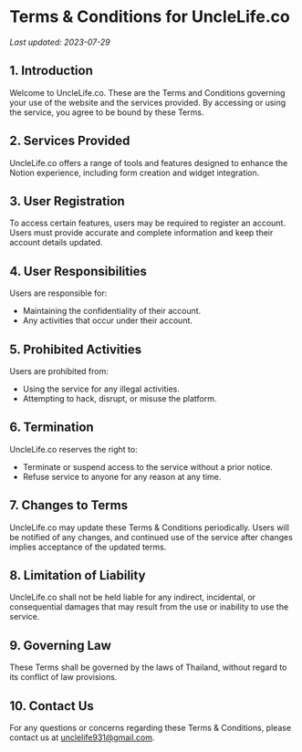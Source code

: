 # Terms & Conditions for UncleLife.co

_Last updated: 2023-07-29_

## 1. Introduction

Welcome to UncleLife.co. These are the Terms and Conditions governing your use of the website and the services provided. By accessing or using the service, you agree to be bound by these Terms.

## 2. Services Provided

UncleLife.co offers a range of tools and features designed to enhance the Notion experience, including form creation and widget integration.

## 3. User Registration

To access certain features, users may be required to register an account. Users must provide accurate and complete information and keep their account details updated.

## 4. User Responsibilities

Users are responsible for:

- Maintaining the confidentiality of their account.
- Any activities that occur under their account.

## 5. Prohibited Activities

Users are prohibited from:

- Using the service for any illegal activities.
- Attempting to hack, disrupt, or misuse the platform.

## 6. Termination

UncleLife.co reserves the right to:

- Terminate or suspend access to the service without a prior notice.
- Refuse service to anyone for any reason at any time.

## 7. Changes to Terms

UncleLife.co may update these Terms & Conditions periodically. Users will be notified of any changes, and continued use of the service after changes implies acceptance of the updated terms.

## 8. Limitation of Liability

UncleLife.co shall not be held liable for any indirect, incidental, or consequential damages that may result from the use or inability to use the service.

## 9. Governing Law

These Terms shall be governed by the laws of Thailand, without regard to its conflict of law provisions.

## 10. Contact Us

For any questions or concerns regarding these Terms & Conditions, please contact us at unclelife931@gmail.com.
